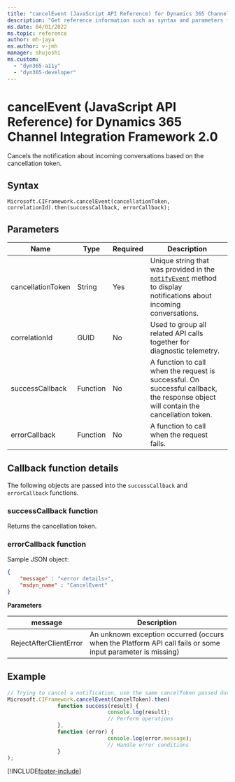 ```yaml
---
title: "cancelEvent (JavaScript API Reference) for Dynamics 365 Channel Integration Framework 2.0 | MicrosoftDocs"
description: "Get reference information such as syntax and parameters for the cancelEvent (JavaScript API Reference) in Dynamics 365 Channel Integration Framework 2.0."
ms.date: 04/01/2022
ms.topic: reference
author: mh-jaya
ms.author: v-jmh
manager: shujoshi
ms.custom: 
  - "dyn365-a11y"
  - "dyn365-developer"
---
```


# cancelEvent (JavaScript API Reference) for Dynamics 365 Channel Integration Framework 2.0

Cancels the notification about incoming conversations based on the cancellation token.

## Syntax

`Microsoft.CIFramework.cancelEvent(cancellationToken, correlationId).then(successCallback, errorCallback);`

## Parameters

| Name            | Type      | Required     | Description     |
|-----------------|---------- |--------------|-----------------|
| cancellationToken| String   | Yes          | Unique string that was provided in the [`notifyEvent`](notifyevent.md) method to display notifications about incoming conversations.      |
| correlationId    | GUID     | No           | Used to group all related API calls together for diagnostic telemetry.   |
| successCallback  | Function | No | A function to call when the request is successful. On successful callback, the response object will contain the cancellation token.|
| errorCallback    | Function | No           | A function to call when the request fails.  |

## Callback function details

The following objects are passed into the `successCallback` and `errorCallback` functions.

### successCallback function

Returns the cancellation token.

### errorCallback function

Sample JSON object:

```json
{
	"message" : "<error details>",
	"msdyn_name" : "CancelEvent"
}
```

**Parameters**

| message                    |  Description                            |
|--------------------------  |-----------------------------------------|
| RejectAfterClientError     | An unknown exception occurred (occurs when the Platform API call fails or some input parameter is missing) |

## Example

```javascript
// Trying to cancel a notification, use the same cancelToken passed during creation of notification in notifyEvent
Microsoft.CIFramework.cancelEvent(CancelToken).then(
                function success(result) {
                                console.log(result);
                                // Perform operations
                },
                function (error) {
                                console.log(error.message);
                                // Handle error conditions
                }
);
```

[!INCLUDE[footer-include](../../../../../includes/footer-banner.md)]
